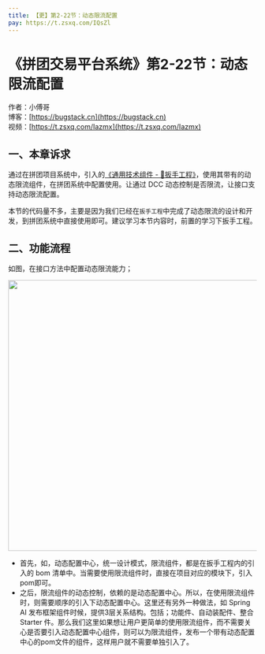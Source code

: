 ```yaml
---
title: 【更】第2-22节：动态限流配置
pay: https://t.zsxq.com/IQsZl
---
```


# 《拼团交易平台系统》第2-22节：动态限流配置

作者：小傅哥
<br/>博客：[https://bugstack.cn](https://bugstack.cn)
<br/>视频：[https://t.zsxq.com/Iazmx](https://t.zsxq.com/Iazmx)

## 一、本章诉求

通过在拼团项目系统中，引入的[《通用技术组件 - 🔧扳手工程》](https://t.zsxq.com/o7IBm)，使用其带有的动态限流组件，在拼团系统中配置使用。让通过 DCC 动态控制是否限流，让接口支持动态限流配置。

本节的代码量不多，主要是因为我们已经在`扳手工程`中完成了动态限流的设计和开发，到拼团系统中直接使用即可。建议学习本节内容时，前置的学习下扳手工程。

## 二、功能流程

如图，在接口方法中配置动态限流能力；

<div align="center">
    <img src="https://bugstack.cn/images/article/project/group-buy-market/group-buy-market-2-22-01.png" width="550px">
</div>

- 首先，如，动态配置中心，统一设计模式，限流组件，都是在扳手工程内的引入的 bom 清单中。当需要使用限流组件时，直接在项目对应的模块下，引入pom即可。
- 之后，限流组件的动态控制，依赖的是动态配置中心。所以，在使用限流组件时，则需要顺序的引入下动态配置中心。这里还有另外一种做法，如 Spring AI 发布框架组件时候，提供3层关系结构。包括；功能件、自动装配件、整合 Starter 件。那么我们这里如果想让用户更简单的使用限流组件，而不需要关心是否要引入动态配置中心组件，则可以为限流组件，发布一个带有动态配置中心的pom文件的组件，这样用户就不需要单独引入了。
